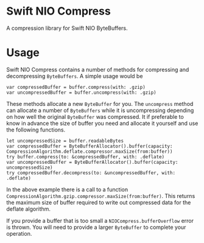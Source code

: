 # Swift NIO Compress

A compression library for Swift NIO ByteBuffers.

# Usage
Swift NIO Compress contains a number of methods for compressing and decompressing `ByteBuffers`. A simple usage would be 
```
var compressedBuffer = buffer.compress(with: .gzip)
var uncompressedBuffer = buffer.uncompress(with: .gzip)
```
These methods allocate a new `ByteBuffer` for you. The `uncompress` method can allocate a number of `ByteBuffers` while it is uncompressing depending on how well the original `ByteBuffer` was compressed. It if preferable to know in advance the size of buffer you need and allocate it yourself and use the following functions.
```
let uncompressedSize = buffer.readableBytes
var compressedBuffer = ByteBufferAllocator().buffer(capacity: CompressionAlgorithm.deflate.compressor.maxSize(from:buffer))
try buffer.compress(to: &compressedBuffer, with: .deflate)
var uncompressedBuffer = ByteBufferAllocator().buffer(capacity: uncompressedSize)
try compressedBuffer.decompress(to: &uncompressedBuffer, with: .deflate)
```
In the above example there is a call to a function `CompressionAlgorithm.gzip.compressor.maxSize(from:buffer)`. This returns the maximum size of buffer required to write out compressed data for the deflate algorithm.

If you provide a buffer that is too small a `NIOCompress.bufferOverflow` error is thrown. You will need to provide a larger `ByteBuffer` to complete your operation.
